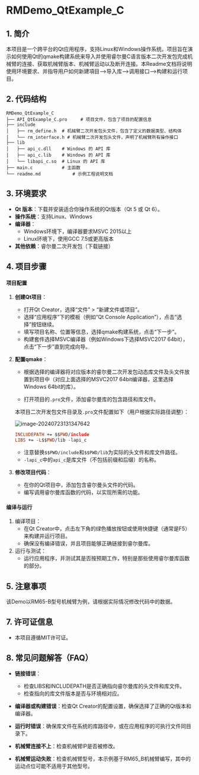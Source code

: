 #  RMDemo_QtExample_C


## **1. 简介**
本项目是一个跨平台的Qt应用程序，支持Linux和Windows操作系统。项目旨在演示如何使用Qt的qmake构建系统来导入并使用睿尔曼C语言版本二次开发包完成机械臂的连接、获取机械臂版本、机械臂运动以及断开连接。本Readme文档将说明使用环境要求、并指导用户如何新建項目-->导入库-->调用接口-->构建和运行项目。

## **2. 代码结构**
```
RMDemo_QtExample_C
├── API_QtExample_C.pro		# 项目文件，包含了项目的配置信息
├── include
│   ├── rm_define.h  # 机械臂二次开发包头文件，包含了定义的数据类型、结构体
│   └── rm_interface.h # 机械臂二次开发包头文件，声明了机械臂所有操作接口
├── lib
│   ├── api_c.dll    # Windows 的 API 库
│   ├── api_c.lib    # Windows 的 API 库
│   └── libapi_c.so  # Linux 的 API 库
├── main.c           # 主函数
└── readme.md            # 示例工程说明文档
```

## **3. 环境要求**

- **Qt 版本**：下载并安装适合你操作系统的Qt版本（Qt 5 或 Qt 6）。
- **操作系统**：支持Linux、Windows  
- **编译器**：
  - Windows环境下，编译器要求MSVC 2015以上
  - Linux环境下，使用GCC 7.5或更高版本  
- **其他依赖**：睿尔曼二次开发包（下载链接）


## **4. 项目步骤**

#### 项目配置

1. **创建Qt项目**：

   - 打开Qt Creator，选择“文件” > “新建文件或项目”。
   - 选择“应用程序”下的模板（例如“Qt Console Application”），点击“选择”按钮继续。
   - 填写项目名称、位置等信息，选择qmake构建系统，点击“下一步”。
   - 构建套件选择MSVC编译器（例如Windows下选择MSVC2017 64bit），点击“下一步”直到完成向导。

2. **配置qmake**：

   - 根据选择的编译器将对应版本的睿尔曼二次开发包动态库文件及头文件放置到项目中（对应上面选择的MSVC2017 64bit编译器，这里选择Windows 64bit的库）。

   - 打开项目的`.pro`文件，添加睿尔曼库的包含路径和库文件。

   本项目二次开发包文件目录及`.pro`文件配置如下（用户根据实际路径调整）：

   ![image-20240723131347642](C:\Users\Admin\AppData\Roaming\Typora\typora-user-images\image-20240723131347642.png)

   ```pro
   INCLUDEPATH += $$PWD/include
   LIBS += -L$$PWD/lib -lapi_c
   ```

   - 注意替换`$$PWD/include`和`$$PWD/lib`为实际的头文件和库文件路径。
   - `-lapi_c`中的`api_c`是库文件（不包括前缀和后缀）的名称。

3. **修改项目代码**：

   - 在你的Qt项目中，添加包含睿尔曼头文件的代码。
   - 编写调用睿尔曼库函数的代码，以实现所需的功能。

#### 编译与运行

1. 编译项目：
   - 在Qt Creator中，点击左下角的绿色播放按钮或使用快捷键（通常是F5）来构建并运行项目。
   - 确保没有编译错误，并且项目能够正确链接到睿尔曼库。
2. 运行与测试：
   - 运行应用程序，并测试其是否按预期工作，特别是那些使用睿尔曼库函数的部分。


## **5. 注意事项**

该Demo以RM65-B型号机械臂为例，请根据实际情况修改代码中的数据。


## **7. 许可证信息**

* 本项目遵循MIT许可证。

## **8. 常见问题解答（FAQ）**


- **链接错误**：

  - 检查LIBS和INCLUDEPATH是否正确指向睿尔曼库的头文件和库文件。
  - 检查指向的库文件版本是否与环境相对应。
- **编译器或构建错误**：检查Qt Creator的配置设置，确保选择了正确的Qt版本和编译器。
- **运行时错误**：确保库文件在系统的库路径中，或在应用程序的可执行文件同目录下。
- **机械臂连接不上**：检查机械臂IP是否被修改。
- **机械臂运动失败**：检查机械臂型号，本示例基于RM65_B机械臂编写，其中的运动点位可能不适用于其他型号。
